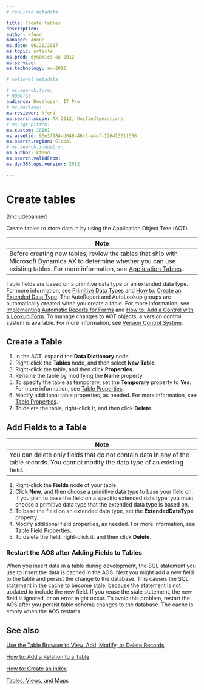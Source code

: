 ```yaml
---
# required metadata

title: Create tables
description: 
author: kfend
manager: AnnBe
ms.date: 06/20/2017
ms.topic: article
ms.prod: dynamics-ax-2012 
ms.service:
ms.technology: ax-2012

# optional metadata

# ms.search.form: 
# ROBOTS: 
audience: Developer, IT Pro
# ms.devlang: 
ms.reviewer: kfend
ms.search.scope: AX 2012, UnifiedOperations
# ms.tgt_pltfrm: 
ms.custom: 18161
ms.assetid: 96e1f184-d049-46c3-a4ef-12641361f356
ms.search.region: Global
# ms.search.industry: 
ms.author: kfend
ms.search.validFrom: 
ms.dyn365.ops.version: 2012

---
```


# Create tables

[!include[banner](../../includes/banner.md)]




Create tables to store data in by using the Application Object Tree (AOT).

| **Note**                                                                                                                                                                                                                                                                 |
|--------------------------------------------------------------------------------------------------------------------------------------------------------------------------------------------------------------------------------------------------------------------------|
| Before creating new tables, review the tables that ship with Microsoft Dynamics AX to determine whether you can use existing tables. For more information, see [Application Tables](http://msdn.microsoft.com/library/a905f039-ef71-4c61-8f3f-71dadf27b09e(AX.60).aspx). |

Table fields are based on a primitive data type or an extended data type. For more information, see [Primitive Data Types](http://msdn.microsoft.com/library/29e7d464-b72d-4a86-a982-12f9e90e704e(AX.60).aspx) and [How to: Create an Extended Data Type](http://msdn.microsoft.com/library/6292481f-1d73-46e9-8b46-18ab7de9a71d(AX.60).aspx). The AutoReport and AutoLookup groups are automatically created when you create a table. For more information, see [Implementing Automatic Reports for Forms](http://msdn.microsoft.com/library/86ee1f62-8325-4bcb-a884-a5ae521355c8(AX.60).aspx) and [How to: Add a Control with a Lookup Form](http://msdn.microsoft.com/library/2e365e4b-842a-44eb-b0fa-6fa4c8c1e0fe(AX.60).aspx). To manage changes to AOT objects, a version control system is available. For more information, see [Version Control System](http://msdn.microsoft.com/library/522708f8-80a0-4bfd-9634-b7cb868d1874(AX.60).aspx).

## Create a Table
1.  In the AOT, expand the **Data Dictionary** node.
2.  Right-click the **Tables** node, and then select **New Table**.
3.  Right-click the table, and then click **Properties**.
4.  Rename the table by modifying the **Name** property.
5.  To specify the table as temporary, set the **Temporary** property to **Yes**. For more information, see [Table Properties](table-properties.md).
6.  Modify additional table properties, as needed. For more information, see [Table Properties](table-properties.md).
7.  To delete the table, right-click it, and then click **Delete**.

## Add Fields to a Table
| **Note**                                                                                                                               |
|----------------------------------------------------------------------------------------------------------------------------------------|
| You can delete only fields that do not contain data in any of the table records. You cannot modify the data type of an existing field. |

1.  Right-click the **Fields** node of your table.
2.  Click **New**, and then choose a primitive data type to base your field on. If you plan to base the field on a specific extended data type, you must choose a primitive data type that the extended data type is based on.
3.  To base the field on an extended data type, set the **ExtendedDataType** property.
4.  Modify additional field properties, as needed. For more information, see [Table Field Properties](table-properties.md).
5.  To delete the field, right-click it, and then click **Delete**.

### Restart the AOS after Adding Fields to Tables

When you insert data in a table during development, the SQL statement you use to insert the data is cached in the AOS. Next you might add a new field to the table and persist the change to the database. This causes the SQL statement in the cache to become stale, because the statement is not updated to include the new field. If you reuse the stale statement, the new field is ignored, or an error might occur. To avoid this problem, restart the AOS after you persist table schema changes to the database. The cache is empty when the AOS restarts.

See also
--------

[Use the Table Browser to View, Add, Modify, or Delete Records](http://msdn.microsoft.com/library/89402b55-02ea-40bc-ad0e-0774b1655426(AX.60).aspx)

[How to: Add a Relation to a Table](http://msdn.microsoft.com/library/1b164b99-de08-4557-8da5-1931d9469ca1(AX.60).aspx)

[How to: Create an Index](http://msdn.microsoft.com/library/5c412c46-724b-4498-ab42-51725f15c71a(AX.60).aspx)

[Tables, Views, and Maps](http://msdn.microsoft.com/library/9c62bde0-46a1-4b48-87b2-778a68627cd1(AX.60).aspx)



